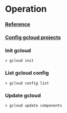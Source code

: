 # Operation

### [Reference](https://cloud.google.com/sdk/gcloud/reference)

### [Config gcloud projects](https://www.the-swamp.info/blog/configuring-gcloud-multiple-projects/)

### Init gcloud

```
> gcloud init
```

### List gcloud config

```
> gcloud config list
```

### Update gcloud

```
> gcloud update components
```